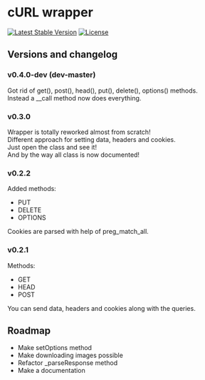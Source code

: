 # cURL wrapper

[![Latest Stable Version](https://poser.pugx.org/alexsoft/curl/v/stable.png)](https://packagist.org/packages/alexsoft/curl)
[![License](https://poser.pugx.org/alexsoft/curl/license.png)](https://packagist.org/packages/alexsoft/curl)

## Versions and changelog

### v0.4.0-dev (dev-master)
Got rid of get(), post(), head(), put(), delete(), options() methods.  
Instead a __call method now does everything.  

### v0.3.0
Wrapper is totally reworked almost from scratch!  
Different approach for setting data, headers and cookies.  
Just open the class and see it!  
And by the way all class is now documented!  

### v0.2.2
Added methods:
- PUT
- DELETE
- OPTIONS

Cookies are parsed with help of preg_match_all.

### v0.2.1
Methods:
- GET
- HEAD
- POST

You can send data, headers and cookies along with the queries.

## Roadmap
- Make setOptions method
- Make downloading images possible
- Refactor _parseResponse method
- Make a documentation
